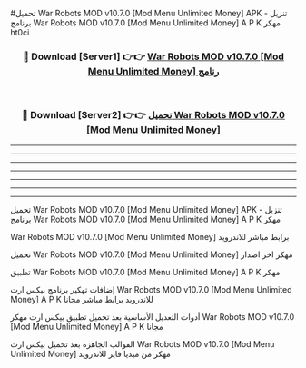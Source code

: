#تحميل War Robots MOD v10.7.0 [Mod Menu Unlimited Money]  APK - تنزيل برنامج War Robots MOD v10.7.0 [Mod Menu Unlimited Money]  A P K مهكر ht0ci 



<div align="center">
<h3>🔴 Download [Server1] 👉👉 <a href="https://apkdownload10.web.app/?title=War Robots MOD v10.7.0 [Mod Menu Unlimited Money] ">War Robots MOD v10.7.0 [Mod Menu Unlimited Money]  رنامج</a></h3><br>

<h3>🔴 Download [Server2] 👉👉 <a href="https://apkdownload10.web.app/?title=War Robots MOD v10.7.0 [Mod Menu Unlimited Money] ">تحميل War Robots MOD v10.7.0 [Mod Menu Unlimited Money]  </a></h3>
</div>


----------------------------------------------------------

----------------------------------------------------------

----------------------------------------------------------

----------------------------------------------------------

----------------------------------------------------------

----------------------------------------------------------

----------------------------------------------------------

تحميل War Robots MOD v10.7.0 [Mod Menu Unlimited Money]  APK - تنزيل برنامج War Robots MOD v10.7.0 [Mod Menu Unlimited Money]  A P K مهكر

War Robots MOD v10.7.0 [Mod Menu Unlimited Money]  برابط مباشر للاندرويد

تحميل War Robots MOD v10.7.0 [Mod Menu Unlimited Money]  مهكر اخر اصدار

تطبيق War Robots MOD v10.7.0 [Mod Menu Unlimited Money]  A P K مهكر

إضافات تهكير برنامج بيكس ارت War Robots MOD v10.7.0 [Mod Menu Unlimited Money]  A P K للاندرويد برابط مباشر مجانا

أدوات التعديل الأساسية بعد تحميل تطبيق بيكس ارت مهكر War Robots MOD v10.7.0 [Mod Menu Unlimited Money]  A P K مجانا

القوالب الجاهزة بعد تحميل بيكس ارت War Robots MOD v10.7.0 [Mod Menu Unlimited Money]  مهكر من ميديا فاير للاندرويد


